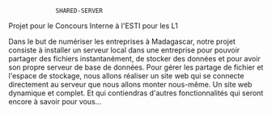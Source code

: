                  SHARED-SERVER

Projet pour le Concours Interne à l'ESTI pour les L1

Dans le but de numériser les entreprises à Madagascar, notre projet consiste à installer un serveur local dans une entreprise pour pouvoir partager des fichiers instantanément, de stocker des données et pour avoir son propre serveur de base de données. Pour gérer les partage de fichier et l'espace de stockage, nous allons réaliser un site web qui se connecte directement au serveur que nous allons monter nous-même. Un site web dynamique et complet. Et qui contiendras d'autres fonctionnalités qui seront encore à savoir pour vous... 
